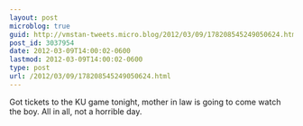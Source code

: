 ```yaml
---
layout: post
microblog: true
guid: http://vmstan-tweets.micro.blog/2012/03/09/178208545249050624.html
post_id: 3037954
date: 2012-03-09T14:00:02-0600
lastmod: 2012-03-09T14:00:02-0600
type: post
url: /2012/03/09/178208545249050624.html
---
```

Got tickets to the KU game tonight, mother in law is going to come watch the boy. All in all, not a horrible day.
